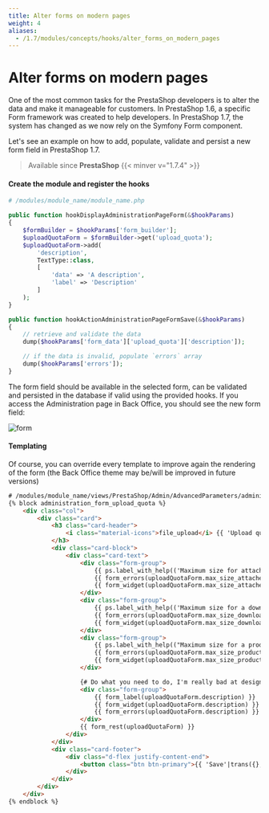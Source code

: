 ```yaml
---
title: Alter forms on modern pages
weight: 4
aliases:
  - /1.7/modules/concepts/hooks/alter_forms_on_modern_pages
---
```


# Alter forms on modern pages

One of the most common tasks for the PrestaShop developers is to alter the data and make it manageable for customers.
In PrestaShop 1.6, a specific Form framework was created to help developers. In PrestaShop 1.7, the system has changed as we now rely on the Symfony Form component.

Let's see an example on how to add, populate, validate and persist a new form field in PrestaShop 1.7.

> Available since **PrestaShop** {{< minver v="1.7.4" >}}


#### Create the module and register the hooks

```php
# /modules/module_name/module_name.php

public function hookDisplayAdministrationPageForm(&$hookParams)
{
    $formBuilder = $hookParams['form_builder'];
    $uploadQuotaForm = $formBuilder->get('upload_quota');
    $uploadQuotaForm->add(
        'description', 
        TextType::class, 
        [
            'data' => 'A description',
            'label' => 'Description'
        ]
    );
}

public function hookActionAdministrationPageFormSave(&$hookParams)
{
    // retrieve and validate the data
    dump($hookParams['form_data']['upload_quota']['description']);

    // if the data is invalid, populate `errors` array
    dump($hookParams['errors']);
}
```

The form field should be available in the selected form, can be validated and persisted in the database if valid using the provided hooks. If you access the Administration page in Back Office, you should see the new form field:

![form](https://user-images.githubusercontent.com/1247388/37625102-e29343d4-2bca-11e8-8e7f-60988dc808c0.png)

#### Templating

Of course, you can override every template to improve again the rendering of the form (the Back Office theme may be/will be improved in future versions)

```html
# /modules/module_name/views/PrestaShop/Admin/AdvancedParameters/administration.html.twig
{% block administration_form_upload_quota %}
    <div class="col">
        <div class="card">
            <h3 class="card-header">
                <i class="material-icons">file_upload</i> {{ 'Upload quota'|trans }}
            </h3>
            <div class="card-block">
                <div class="card-text">
                    <div class="form-group">
                        {{ ps.label_with_help(('Maximum size for attached files'|trans), ('Set the maximum size allowed for attachment files (in megabytes). This value has to be lower or equal to the maximum file upload allotted by your server (currently: %size% MB).'|trans({'%size%': 'PS_ATTACHMENT_MAXIMUM_SIZE'|configuration}, 'Admin.Advparameters.Help'))) }}
                        {{ form_errors(uploadQuotaForm.max_size_attached_files) }}
                        {{ form_widget(uploadQuotaForm.max_size_attached_files) }}
                    </div>
                    <div class="form-group">
                        {{ ps.label_with_help(('Maximum size for a downloadable product'|trans), ('Define the upload limit for a downloadable product (in megabytes). This value has to be lower or equal to the maximum file upload allotted by your server (currently: %size% MB).'|trans({'%size%': 'PS_LIMIT_UPLOAD_FILE_VALUE'|configuration}, 'Admin.Advparameters.Help'))) }}
                        {{ form_errors(uploadQuotaForm.max_size_downloadable_product) }}
                        {{ form_widget(uploadQuotaForm.max_size_downloadable_product) }}
                    </div>
                    <div class="form-group">
                        {{ ps.label_with_help(("Maximum size for a product's image"|trans), ('Define the upload limit for an image (in megabytes). This value has to be lower or equal to the maximum file upload allotted by your server (currently: %size% MB).'|trans({'%size%': 'PS_LIMIT_UPLOAD_IMAGE_VALUE'|configuration}, 'Admin.Advparameters.Help'))) }}
                        {{ form_errors(uploadQuotaForm.max_size_product_image) }}
                        {{ form_widget(uploadQuotaForm.max_size_product_image) }}
                    </div>

                    {# Do what you need to do, I'm really bad at designing pages ^o^ #}
                    <div class="form-group">
                        {{ form_label(uploadQuotaForm.description) }}
                        {{ form_widget(uploadQuotaForm.description) }}
                        {{ form_errors(uploadQuotaForm.description) }}
                    </div>
                    {{ form_rest(uploadQuotaForm) }}
                </div>
            </div>
            <div class="card-footer">
                <div class="d-flex justify-content-end">
                    <button class="btn btn-primary">{{ 'Save'|trans({}, 'Admin.Actions') }}</button>
                </div>
            </div>
        </div>
    </div>
{% endblock %}
```

